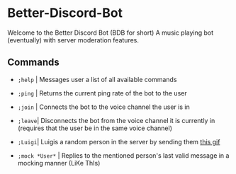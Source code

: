 # Better-Discord-Bot
Welcome to the Better Discord Bot (BDB for short) A music playing bot (eventually) with server moderation features.

## Commands

* `;help` | Messages user a list of all available commands

* `;ping` | Returns the current ping rate of the bot to the user

* `;join` | Connects the bot to the voice channel the user is in

* `;leave`| Disconnects the bot from the voice channel it is currently in (requires that the user be in the same voice channel)

* `;Luigi`| Luigis a random person in the server by sending them [this gif](https://tenor.com/view/liugi-gif-22098615)

* `;mock *User*` | Replies to the mentioned person's last valid message in a mocking manner (LiKe ThIs)